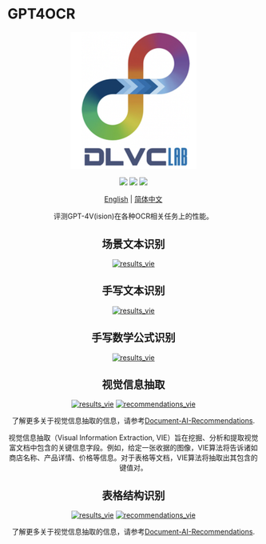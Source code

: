 # GPT4OCR

<div align="center">
  <p>
      <img width="50%" src="images/DLVC.png"></a>
  </p>

  <a href=""><img src="https://img.shields.io/github/stars/{SCUT-DLVCLab}/{GPT4OCR}.svg"></a>
  <a href=""><img src="https://img.shields.io/github/issues/{SCUT-DLVCLab}/{GPT4OCR}.svg"></a>
  <a href=""><img src="https://img.shields.io/github/issues-pr/{SCUT-DLVCLab}/{GPT4OCR}.svg"></a>

[English](README.md) | [简体中文](README.zh-CN.md)
<br>

评测GPT-4V(ision)在各种OCR相关任务上的性能。 

<!-- <div>
    <a href=""><img src="https://img.shields.io/badge/-Run on gradio-orange" alt="gradio"></a>
</div> -->


<h2>场景文本识别</h2>
<a href="results/str/results_str.md"><img src="https://img.shields.io/badge/评测结果-🗒️-blue" alt="results_vie"></a>

<h2>手写文本识别</h2>
<a href="results/htr/result_htr.md"><img src="https://img.shields.io/badge/评测结果-🗒️-blue" alt="results_vie"></a>

<h2>手写数学公式识别</h2>
<a href="results/hmer/results_hmer.md"><img src="https://img.shields.io/badge/评测结果-🗒️-blue" alt="results_vie"></a>

<h2>视觉信息抽取</h2>

<div>
    <a href="results/vie/result_vie.md"><img src="https://img.shields.io/badge/评测结果-🗒️-blue" alt="results_vie"></a>
    <!-- <a href="scr/src_vie.md"><img src="https://img.shields.io/badge/评测方案-🎚️-purple" alt="src_vie"></a> -->
    <a href="https://github.com/SCUT-DLVCLab/Document-AI-Recommendations/tree/main"><img src="https://img.shields.io/badge/资源整理-🧷-orange" alt="recommendations_vie"></a>
</div>

了解更多关于视觉信息抽取的信息，请参考[Document-AI-Recommendations](https://github.com/SCUT-DLVCLab/Document-AI-Recommendations/tree/main).


视觉信息抽取（Visual Information Extraction, VIE）旨在挖掘、分析和提取视觉富文档中包含的关键信息字段。例如，给定一张收据的图像，VIE算法将告诉诸如商店名称、产品详情、价格等信息。对于表格等文档，VIE算法将抽取出其包含的键值对。

<h2>表格结构识别</h2>
<a href="results/tsr/results_tsr.md"><img src="https://img.shields.io/badge/评测结果-🗒️-blue" alt="results_vie"></a>
<a href="https://github.com/SCUT-DLVCLab/Document-AI-Recommendations/tree/main"><img src="https://img.shields.io/badge/资源整理-🧷-orange" alt="recommendations_vie"></a>

了解更多关于视觉信息抽取的信息，请参考[Document-AI-Recommendations](https://github.com/SCUT-DLVCLab/Document-AI-Recommendations/tree/main).

<!-- <h2>版面分析</h2> -->

</div>

